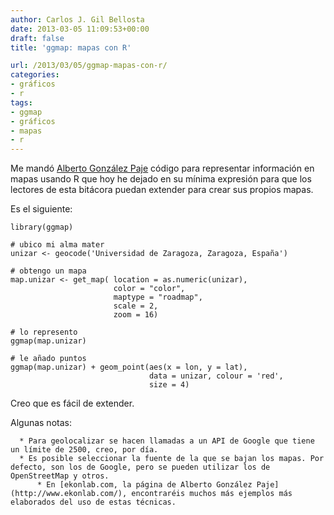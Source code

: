 ```yaml
---
author: Carlos J. Gil Bellosta
date: 2013-03-05 11:09:53+00:00
draft: false
title: 'ggmap: mapas con R'

url: /2013/03/05/ggmap-mapas-con-r/
categories:
- gráficos
- r
tags:
- ggmap
- gráficos
- mapas
- r
---
```


Me mandó [Alberto González Paje](http://www.ekonlab.com/) código para representar información en mapas usando R que hoy he dejado en su mínima expresión para que los lectores de esta bitácora puedan extender para crear sus propios mapas.

Es el siguiente:








    library(ggmap)

    # ubico mi alma mater
    unizar <- geocode('Universidad de Zaragoza, Zaragoza, España')

    # obtengo un mapa
    map.unizar <- get_map( location = as.numeric(unizar),
                           color = "color",
                           maptype = "roadmap",
                           scale = 2,
                           zoom = 16)

    # lo represento
    ggmap(map.unizar)

    # le añado puntos
    ggmap(map.unizar) + geom_point(aes(x = lon, y = lat),
                                   data = unizar, colour = 'red',
                                   size = 4)








Creo que es fácil de extender.

Algunas notas:



	  * Para geolocalizar se hacen llamadas a un API de Google que tiene un límite de 2500, creo, por día.
	  * Es posible seleccionar la fuente de la que se bajan los mapas. Por defecto, son los de Google, pero se pueden utilizar los de OpenStreetMap y otros.
          * En [ekonlab.com, la página de Alberto González Paje](http://www.ekonlab.com/), encontraréis muchos más ejemplos más elaborados del uso de estas técnicas.

